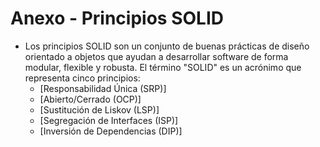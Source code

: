 # Anexo - Principios SOLID
- Los principios SOLID son un conjunto de buenas prácticas de diseño orientado a objetos que ayudan a desarrollar software de forma modular, flexible y robusta. El término "SOLID" es un acrónimo que representa cinco principios:
    - [Responsabilidad Única (SRP)]
    - [Abierto/Cerrado (OCP)]
    - [Sustitución de Liskov (LSP)]
    - [Segregación de Interfaces (ISP)]
    - [Inversión de Dependencias (DIP)]
